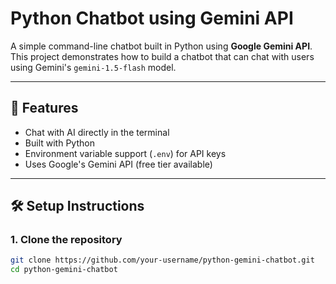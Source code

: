 # Python Chatbot using Gemini API

A simple command-line chatbot built in Python using **Google Gemini API**.  
This project demonstrates how to build a chatbot that can chat with users using Gemini's `gemini-1.5-flash` model.

---

## 🚀 Features
- Chat with AI directly in the terminal
- Built with Python
- Environment variable support (`.env`) for API keys
- Uses Google's Gemini API (free tier available)

---

## 🛠️ Setup Instructions

### 1. Clone the repository
```bash
git clone https://github.com/your-username/python-gemini-chatbot.git
cd python-gemini-chatbot
